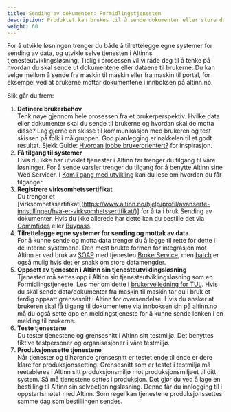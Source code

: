 ```yaml
---
title: Sending av dokumenter: Formidlingstjenesten
description: Produktet kan brukes til å sende dokumenter eller store datamengder mellom offentlige virksomheter eller mellom offentlige og private virksomheter.
weight: 60
---
```


For å utvikle løsningen trenger du både å tilrettelegge egne systemer for sending av data, og utvikle selve tjenesten i Altinns tjenesteutviklingsløsning. Tidlig i prosessen vil vi råde deg til å tenke på hvordan du skal sende ut dokumentene eller dataene til brukerne. Du kan velge mellom å sende fra maskin til maskin eller fra maskin til portal, for eksempel ved at brukerne mottar dokumentene i innboksen på altinn.no.

Slik går du frem:

1. **Definere brukerbehov**<br>Tenk nøye gjennom hele prosessen fra et brukerperspektiv. Hvilke data eller dokumenter skal du sende til brukerne og hvordan skal de motta disse? Lag gjerne en skisse til kommunikasjon med brukeren og test skissen på folk i målgruppen. God planlegging er nøkkelen til et godt resultat. Sjekk Guide: [Hvordan jobbe brukerorientert?](https://www.altinndigital.no/kom-i-gang/guide-kom-i-gang-med-altinn/hvordan-jobbe-brukerorientert/) for inspirasjon.
2. **Få tilgang til systemer**<br>Hvis du ikke har utviklet tjenester i Altinn før trenger du tilgang til våre løsninger. For å sende varsler trenger du tilgang for å benytte Altinn sine Web Servicer. I [Kom i gang med utvikling](/docs/kom-i-gang-med-utvikling/) kan du lese om hvordan du får tilganger.
3. **Registrere virksomhetssertifikat**<br>Du trenger et [virksomhetssertifikat[(https://www.altinn.no/hjelp/profil/avanserte-innstillinger/hva-er-virksomhetssertifikat/)] for å ta i bruk Sending av dokumenter. Hvis du ikke allerede har dette kan du bestille det via [Commfides](https://www.commfides.com/commfides-virksomhetssertifikat/) eller [Buypass](https://www.buypass.no/produkter/virksomhetssertifikat-esegl).
4. **Tilrettelegge egne systemer for sending og mottak av data**<br>For å kunne sende og motta data trenger du å legge til rette for dette i de interne systemene. Den mest brukte formen for integrasjon mot Altinn er ved bruk av [SOAP](/docs/api/tjenesteeiere/soap/) med tjenesten [BrokerService](docs/api/soap/endepunkter-oversikt/#brokerservice), men [batch](/docs/api/tjenesteeiere/batch/) er også mulig hvis det er snakk om store datamengder.
5. **Oppsett av tjenesten i Altinn sin tjenesteutviklingsløsning**<br>Tjenesten må settes opp i Altinn sin tjenesteutviklingsløsning som en Formidlingstjeneste. Les mer om dette i [brukerveiledning for TUL](/docs/tul/). Hvis du skal sende data/dokumenter fra maskin til maskin tar du i bruk et ferdig oppsatt grensesnitt i Altinn for oversendelse. Hvis du ønsker at brukeren skal få tilgang til dokumentene via innboksen sin på altinn.no må du også sette opp en meldingstjeneste for å kunne sende lenken i en melding til brukerne.
6. **Teste tjenestene**<br>Du tester tjenestene og grensesnitt i Altinn sitt testmiljø. Det benyttes fiktive testpersoner og organisasjoner i våre testmiljø.
7. **Produksjonssette tjenestene**<br>Når tjenester og tilhørende grensesnitt er testet ende til ende er dere klare for produksjonssetting. Grensesnitt som er testet i testmiljø må reetableres i Altinn sitt produksjonsmiljø mot produksjonsmiljøet til ditt system. Så må tjenestene settes i produksjon. Det gjør du ved å lage en bestilling til Altinn sin selvbetjeningsløsning. Denne får du innlogging til i oppstartsmøtet med Altinn. Som regel kan tjenestene produksjonssettes samme dag som bestillingen sendes.
